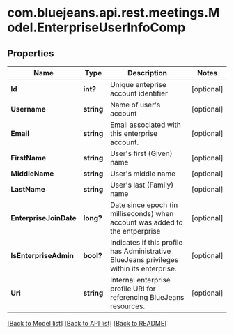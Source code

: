 # com.bluejeans.api.rest.meetings.Model.EnterpriseUserInfoComp
## Properties

Name | Type | Description | Notes
------------ | ------------- | ------------- | -------------
**Id** | **int?** | Unique enteprise account identifier | [optional] 
**Username** | **string** | Name of user&#39;s account | [optional] 
**Email** | **string** | Email associated with this enterprise account. | [optional] 
**FirstName** | **string** | User&#39;s first (Given) name | [optional] 
**MiddleName** | **string** | User&#39;s middle name | [optional] 
**LastName** | **string** | User&#39;s last (Family) name | [optional] 
**EnterpriseJoinDate** | **long?** | Date since epoch (in milliseconds) when account was added to the entperprise | [optional] 
**IsEnterpriseAdmin** | **bool?** | Indicates if this profile has Administrative BlueJeans privileges within its enterprise. | [optional] 
**Uri** | **string** | Internal enterprise profile URI for referencing BlueJeans resources. | [optional] 

[[Back to Model list]](../README.md#documentation-for-models) [[Back to API list]](../README.md#documentation-for-api-endpoints) [[Back to README]](../README.md)

